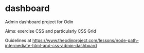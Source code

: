 # dashboard

Admin dashboard project for Odin

Aims: exercise CSS and particularly CSS Grid

Guidelines at
https://www.theodinproject.com/lessons/node-path-intermediate-html-and-css-admin-dashboard
